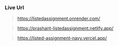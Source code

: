 ### Live Url
> https://listedassignment.onrender.com/

> https://prashant-listedassignment.netlify.app/

> https://listed-assignment-navy.vercel.app/